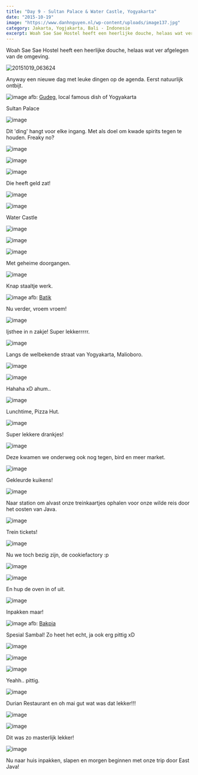 ```yaml
---
title: "Day 9 - Sultan Palace & Water Castle, Yogyakarta"
date: "2015-10-19"
image: "https://www.danhnguyen.nl/wp-content/uploads/image137.jpg"
category: Jakarta, Yogjakarta, Bali - Indonesie
excerpt: Woah Sae Sae Hostel heeft een heerlijke douche, helaas wat ver afgelegen van de omgeving...
---
```


Woah Sae Sae Hostel heeft een heerlijke douche, helaas wat ver afgelegen van de omgeving.

![20151019_063624](https://www.danhnguyen.nl/wp-content/uploads//20151019_063624-1024x576.jpg)

Anyway een nieuwe dag met leuke dingen op de agenda. Eerst natuurlijk ontbijt.

![image](https://www.danhnguyen.nl/wp-content/uploads//image161-1024x576.jpg) afb: [Gudeg](https://en.m.wikipedia.org/wiki/Gudeg), local famous dish of Yogyakarta

Sultan Palace

![image](https://www.danhnguyen.nl/wp-content/uploads//image119-1024x576.jpg)

Dit 'ding' hangt voor elke ingang. Met als doel om kwade spirits tegen te houden. Freaky no?

![image](https://www.danhnguyen.nl/wp-content/uploads//image120-1024x576.jpg)

![image](https://www.danhnguyen.nl/wp-content/uploads//image121-e1445261594172-1024x1820.jpg)

![image](https://www.danhnguyen.nl/wp-content/uploads//image124-1024x576.jpg)

Die heeft geld zat!

![image](https://www.danhnguyen.nl/wp-content/uploads//image125-1024x576.jpg)

![image](https://www.danhnguyen.nl/wp-content/uploads//image127-1024x576.jpg)

Water Castle

![image](https://www.danhnguyen.nl/wp-content/uploads//image129-1024x576.jpg)

![image](https://www.danhnguyen.nl/wp-content/uploads//image165-1024x576.jpg)

![image](https://www.danhnguyen.nl/wp-content/uploads//image163-1024x576.jpg)

Met geheime doorgangen.

![image](https://www.danhnguyen.nl/wp-content/uploads//image136-1024x576.jpg)

Knap staaltje werk.

![image](https://www.danhnguyen.nl/wp-content/uploads//image135-1024x576.jpg) afb: [Batik](https://en.m.wikipedia.org/wiki/Batik)

Nu verder, vroem vroem!

![image](https://www.danhnguyen.nl/wp-content/uploads//image137-1024x576.jpg)

Ijsthee in n zakje! Super lekkerrrrr.

![image](https://www.danhnguyen.nl/wp-content/uploads//image138-1024x576.jpg)

Langs de welbekende straat van Yogyakarta, Malioboro.

![image](https://www.danhnguyen.nl/wp-content/uploads//image145-1024x576.jpg)

![image](https://www.danhnguyen.nl/wp-content/uploads//image146-1024x576.jpg)

Hahaha xD ahum..

![image](https://www.danhnguyen.nl/wp-content/uploads//image144-1024x576.jpg)

Lunchtime, Pizza Hut.

![image](https://www.danhnguyen.nl/wp-content/uploads//image143-1024x576.jpg)

Super lekkere drankjes!

![image](https://www.danhnguyen.nl/wp-content/uploads//image157-1024x576.jpg)

Deze kwamen we onderweg ook nog tegen, bird en meer market.

![image](https://www.danhnguyen.nl/wp-content/uploads//image141-1024x576.jpg)

Gekleurde kuikens!

![image](https://www.danhnguyen.nl/wp-content/uploads//image140-1024x576.jpg)

Naar station om alvast onze treinkaartjes ophalen voor onze wilde reis door het oosten van Java.

![image](https://www.danhnguyen.nl/wp-content/uploads//image147-1024x576.jpg)

Trein tickets!

![image](https://www.danhnguyen.nl/wp-content/uploads//image148-1024x576.jpg)

Nu we toch bezig zijn, de cookiefactory :p

![image](https://www.danhnguyen.nl/wp-content/uploads//image149-1024x576.jpg)

![image](https://www.danhnguyen.nl/wp-content/uploads//image150-1024x576.jpg)

En hup de oven in of uit.

![image](https://www.danhnguyen.nl/wp-content/uploads//image151-1024x576.jpg)

Inpakken maar!

![image](https://www.danhnguyen.nl/wp-content/uploads//image152-1024x576.jpg) afb: [Bakpia](https://en.m.wikipedia.org/wiki/Bakpia_Pathok)

Spesial Sambal! Zo heet het echt, ja ook erg pittig xD

![image](https://www.danhnguyen.nl/wp-content/uploads//image153-1024x576.jpg)

![image](https://www.danhnguyen.nl/wp-content/uploads//image154-1024x576.jpg)

![image](https://www.danhnguyen.nl/wp-content/uploads//image155-1024x576.jpg)

Yeahh.. pittig.

![image](https://www.danhnguyen.nl/wp-content/uploads//image156-1024x576.jpg)

Durian Restaurant en oh mai gut wat was dat lekker!!!

![image](https://www.danhnguyen.nl/wp-content/uploads//image158-1024x576.jpg)

![image](https://www.danhnguyen.nl/wp-content/uploads//image159-1024x576.jpg)

Dit was zo masterlijk lekker!

![image](https://www.danhnguyen.nl/wp-content/uploads//image160-1024x576.jpg)

Nu naar huis inpakken, slapen en morgen beginnen met onze trip door East Java!

